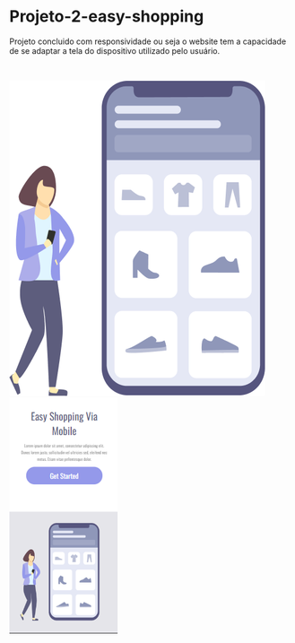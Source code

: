 <h1>Projeto-2-easy-shopping</h1>

<p> Projeto concluido com responsividade ou seja o website tem a capacidade de se adaptar a tela do dispositivo
utilizado pelo usuário.</p>
<br>
<p>
<img src="https://github.com/carlooss89/Projeto-2-easy-shopping/blob/main/assets/desktop.png?raw=true" />
<img src="https://github.com/carlooss89/Projeto-2-easy-shopping/blob/main/assets/mobile.png?raw=true" />
</p>


